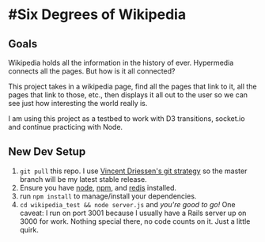 #Six Degrees of Wikipedia
===========
## Goals
Wikipedia holds all the information in the history of ever.  Hypermedia connects all the pages.  But how is it all connected?

This project takes in a wikipedia page, find all the pages that link to it, all the pages that link to those, etc., then displays it all out to the user so we can see just how interesting the world really is.

I am using this project as a testbed to work with D3 transitions, socket.io and continue practicing with Node.

## New Dev Setup
1. `git pull` this repo.  I use [Vincent Driessen's git strategy](http://nvie.com/posts/a-successful-git-branching-model/) so the master branch will be my latest stable release.
1. Ensure you have [node](http://nodejs.org/), [npm](https://www.npmjs.org/), and [redis](redis.io/) installed.
1. run `npm install` to manage/install your dependencies.
1. `cd wikipedia_test && node server.js` and *you're good to go!*  One caveat: I run on port 3001 because I usually have a Rails server up on 3000 for work.  Nothing special there, no code counts on it.  Just a little quirk.
